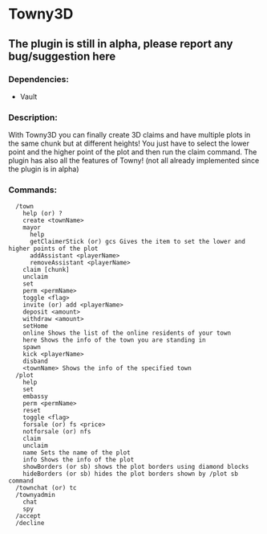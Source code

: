 # Towny3D
## The plugin is still in alpha, please report any bug/suggestion here

### Dependencies:
- Vault
### Description:
With Towny3D you can finally create 3D claims and have multiple plots in the same chunk but at different heights! You just have to select the lower point and the higher point of the plot and then run the claim command.
The plugin has also all the features of Towny! (not all already implemented since the plugin is in alpha)

### Commands:
```
  /town
    help (or) ?
    create <townName>
    mayor
      help
      getClaimerStick (or) gcs Gives the item to set the lower and higher points of the plot
      addAssistant <playerName>
      removeAssistant <playerName>
    claim [chunk]
    unclaim
    set
    perm <permName>
    toggle <flag>
    invite (or) add <playerName>
    deposit <amount>
    withdraw <amount>
    setHome
    online Shows the list of the online residents of your town
    here Shows the info of the town you are standing in
    spawn
    kick <playerName>
    disband
    <townName> Shows the info of the specified town
  /plot
    help
    set
    embassy
    perm <permName>
    reset
    toggle <flag>
    forsale (or) fs <price>
    notforsale (or) nfs
    claim
    unclaim
    name Sets the name of the plot
    info Shows the info of the plot
    showBorders (or sb) shows the plot borders using diamond blocks
    hideBorders (or sb) hides the plot borders shown by /plot sb command
  /townchat (or) tc
  /townyadmin
    chat
    spy
  /accept
  /decline
